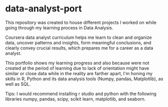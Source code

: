 # data-analyst-port
This repository was created to house different projects I worked on while going through my learning process in Data Analysis.

Coursera data analyst curriculum helps me learn to clean and organize data, uncover patterns and insights, form meaningful conclusions, and clearly convey crucial results, which prepares me for a career as a data analyst. 

This portfolio shows my learning progress and also because were not created at the period of learning due to lack of orientation might have similar or close data while in the reality are farther apart, I'm honing my skills in R, Python and its data analysis tools (Numpy, pandas, Matplotlib), as well as SQL.

Tips: I would recommend installing r studio and python with the following libraries numpy, pandas, scipy, scikit learn, matplotlib, and seaborn.
